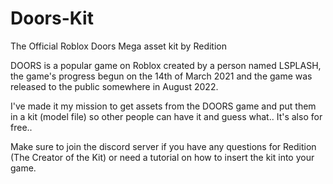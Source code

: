 # Doors-Kit
The Official Roblox Doors Mega asset kit by Redition

DOORS is a popular game on Roblox created by a person named LSPLASH, the game's progress begun on the 14th of March 2021 and the game was released to the public somewhere in August 2022.

I've made it my mission to get assets from the DOORS game and put them in a kit (model file) so other people can have it and guess what.. It's also for free..

Make sure to join the discord server if you have any questions for Redition (The Creator of the Kit) or need a tutorial on how to insert the kit into your game.
